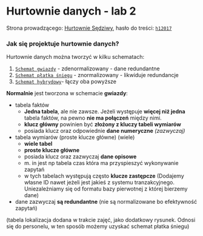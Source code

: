 # Hurtownie danych - lab 2

Strona prowadzącego: [Hurtownie Sędziwy](http://galaxy.agh.edu.pl/~sedziwy/wordpress/?page_id=1436),
hasło do treści: [`h12017`]()

### Jak się projektuje hurtownie danych?

Hurtownie danych można tworzyć w kilku schematach:
1. [`Schemat gwiazdy`](http://datawarehouse4u.info/Architektura-schematu-hurtowni-danych-schemat-gwiazdy.html) - zdenormalizowany - dane redundantne
2. [`Schemat płatka śniegu`](http://datawarehouse4u.info/Architektura-schematu-hurtowni-danych-schemat-platka-sniegu.html) - znormalizowany - likwiduje redundancje
3. [`Schemat hybrydowy`](http://datawarehouse4u.info/Architektura-schematu-hurtowni-danych-schemat-konstelacji-faktow.html)- łączy oba powyższe


**Normalnie** jest tworzona w schemacie **gwiazdy**:
 - tabela faktów
     - **Jedna tabela**, ale nie zawsze. Jeżeli występuje **więcej niż jedna** tabela faktów, na pewno **nie ma połączeń** między nimi.
     - **klucz główny** powinien być **złożony z kluczy tabeli wymiarów**
     - posiada klucz oraz odpowiednie **dane numeryczne** *(zazwyczaj)*
 - tabela wymiarów (proste klucze główne) (wiele)
     - **wiele tabel**
     - **proste klucze główne**
     - posiada klucz oraz zazwyczaj **dane opisowe**
     - m. in jest np tabela czas która ma przyspieszyć wykonywanie zapytań
     - w tych tabelach występują często **klucze zastępcze** (Dodajemy własne ID nawet jeżeli jest jakieś z systemu tranzakcyjnego. Uniezależniamy się od formatu bazy pierwotnej z której bierzemy dane)
  - dane zazwyczaj **są redundantne** (nie są normalizowane bo efektywność zapytań)

(tabela lokalizacja dodana w trakcie zajęć, jako dodatkowy rysunek. Odnosi się do personelu, w ten sposób możemy uzyskać schemat płatka śniegu)
